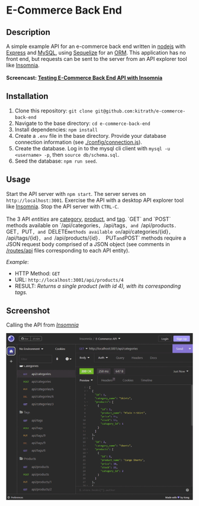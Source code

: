 # E-Commerce Back End

## Description
A simple example API for an e-commerce back end written in [nodejs](https://nodejs.org/en) with [Express](https://expressjs.com/) and [MySQL](https://www.mysql.com/), using [Sequelize](https://sequelize.org/) for an [ORM](https://en.wikipedia.org/wiki/Object%E2%80%93relational_mapping).  This application has no front end, but requests can be sent to the server from an API explorer tool like [Insomnia](https://insomnia.rest/).<br><br>
**Screencast: [Testing E-Commerce Back End API with Insomnia](https://watch.screencastify.com/v/krGglumGEivF8JqQPhSD)**
## Installation
1. Clone this repository: `git clone git@github.com:kitrath/e-commerce-back-end`
2. Navigate to the base directory: `cd e-commerce-back-end`
3. Install dependencies: `npm install`
4. Create a `.env` file in the base directory.  Provide your database connection information (see [./config/connection.js](config/connection.js)).
4. Create the database. Log in to the mysql cli client with `mysql -u <username> -p`, then `source db/schema.sql`.
5. Seed the database: `npm run seed`.

## Usage
Start the API server with `npm start`. The server serves on `http://localhost:3001`. Exercise the API with a desktop API explorer tool like [Insomnia](https://insomnia.rest/). Stop the API server with `CTRL-C`.<br><br>
The 3 API *entities* are [category](./models/Category.js), [product](./models/Product.js), and [tag](./models/Tag.js`). `GET` and `POST` methods available on `/api/categories`, `/api/tags`, and `/api/products`.  `GET`, `PUT`, and `DELETE` methods available on `/api/categories/{id}`, `/api/tags/{id}`, and `/api/products/{id}`.  `PUT` and `POST` methods require a JSON request body comprised of a JSON object (see comments in [/routes/api](./routes/api) files corresponding to each API entity).

*Example*: 
- HTTP Method: `GET`
- URL: `http://localhost:3001/api/products/4`
- RESULT: *Returns a single product (with id 4), with its corresponding tags.*

## Screenshot
Calling the API from *[Insomnia](https://insomnia.rest/)*
<p align="center"><img src="./screen.png" width="600px" /></p>